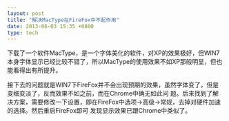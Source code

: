 ```yaml
---
layout: post
title: "解决MacType在FireFox中不起作用"
date: 2013-06-03 15:35 +0800
type: tech
---
```

下载了一个软件MacType，是一个字体美化的软件，对XP的效果极好，但WIN7本身字体显示已经比较不错了，所以MacType的使用效果不如XP那般明显，但也能看得出有所提升。

接下去的问题就是WIN7下FireFox并不会出现预期的效果，虽然字体变了，但是变细变淡了，反而效果不如之前，而在Chrome中确无如此问 题。后来找到了解决方案，需要修改一下设置，即在FireFox中选项->高级->常规，去掉对硬件加速的选择。然后重启FireFox即可 发现显示效果已跟Chrome中类似了。

